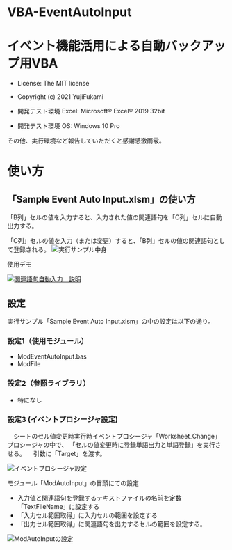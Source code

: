 # VBA-EventAutoInput
# イベント機能活用による自動バックアップ用VBA

- License: The MIT license

- Copyright (c) 2021 YujiFukami

- 開発テスト環境 Excel: Microsoft® Excel® 2019 32bit 

- 開発テスト環境 OS: Windows 10 Pro

その他、実行環境など報告していただくと感謝感激雨霰。

# 使い方

## 「Sample Event Auto Input.xlsm」の使い方

「B列」セルの値を入力すると、入力された値の関連語句を「C列」セルに自動出力する。

「C列」セルの値を入力（または変更）すると、「B列」セルの値の関連語句として登録される。
![実行サンプル中身](https://user-images.githubusercontent.com/73621859/130750404-cfae07c8-f0f8-4ece-82ae-9f32cbe9a107.jpg)

使用デモ

[![関連語句自動入力　説明](http://img.youtube.com/vi/A5ttsYXCxqw/0.jpg)](http://www.youtube.com/watch?v=A5ttsYXCxqw)

## 設定

実行サンプル「Sample Event Auto Input.xlsm」の中の設定は以下の通り。

### 設定1（使用モジュール）

-  ModEventAutoInput.bas
-  ModFile

### 設定2（参照ライブラリ）

-  特になし

### 設定3 (イベントプロシージャ設定)

　シートのセル値変更時実行時イベントプロシージャ「Worksheet_Change」プロシージャの中で、
「セルの値変更時に登録単語出力と単語登録」を実行させる。
　引数に「Target」を渡す。
 
![イベントプロシージャ設定](https://user-images.githubusercontent.com/73621859/130750342-8a148c22-baed-4989-8635-3b2e189c0a80.jpg)

 モジュール「ModAutoInput」の冒頭にての設定
-  入力値と関連語句を登録するテキストファイルの名前を定数「TextFileName」に設定する
-  「入力セル範囲取得」に入力セルの範囲を設定する
-  「出力セル範囲取得」に関連語句を出力するセルの範囲を設定する。

![ModAutoInputの設定](https://user-images.githubusercontent.com/73621859/130877369-38cd43ae-cf43-4195-adf3-9d5773a7943f.jpg)

